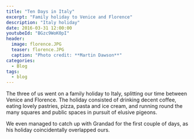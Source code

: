 ```yaml
---
title: "Ten Days in Italy"
excerpt: "Family holiday to Venice and Florence"
description: "Italy holiday"
date: 2016-03-31 12:00:00
youtubeId: "BGzc9WoK0pI"
header:
  image: florence.JPG
  teaser: florence.JPG
  caption: "Photo credit: **Martin Dawson**"
categories:
  - Blog
tags:
  - blog
---
```

The three of us went on a family holiday to Italy, splitting our time between Venice and Florence.
The holiday consisted of drinking decent coffee, eating lovely pastries, pizza, pasta and ice cream, and running round the many squares and public spaces in pursuit of elusive pigeons.

We even managed to catch up with Grandad for the first couple of days, as his holiday coincidentally overlapped ours.
